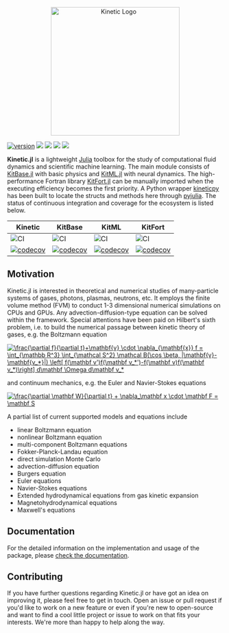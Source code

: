 <div align="center"> <img
  src="https://i.postimg.cc/ncXfgjXd/dancing-circles.gif"
  alt="Kinetic Logo" width="300"></img>
</div>
<!--
# Kinetic.jl
<img src="https://i.postimg.cc/ncXfgjXd/dancing-circles.gif" width="300"/>
-->

[![version](https://juliahub.com/docs/Kinetic/version.svg)](https://juliahub.com/ui/Packages/Kinetic/wrVmu)
![](https://travis-ci.com/vavrines/Kinetic.jl.svg?branch=master)
[![](https://img.shields.io/badge/docs-stable-green.svg)](https://xiaotianbai.com/Kinetic.jl/stable/)
[![](https://img.shields.io/badge/docs-dev-green.svg)](https://xiaotianbai.com/Kinetic.jl/dev/)
![](https://zenodo.org/badge/243490351.svg)

**Kinetic.jl** is a lightweight [Julia](https://julialang.org) toolbox for the study of computational fluid dynamics and scientific machine learning. The main module consists of [KitBase.jl](https://github.com/vavrines/KitBase.jl) with basic physics and [KitML.jl](https://github.com/vavrines/KitML.jl) with neural dynamics. The high-performance Fortran library [KitFort.jl](https://github.com/vavrines/KitFort.jl) can be manually imported when the executing efficiency becomes the first priority. A Python wrapper [kineticpy](https://github.com/vavrines/kineticpy) has been built to locate the structs and methods here through [pyjulia](https://github.com/JuliaPy/pyjulia). The status of continuous integration and coverage for the ecosystem is listed below.

| Kinetic | KitBase | KitML | KitFort |
| ----------   | --------- | ---------------- | ------ |
| ![CI](https://github.com/vavrines/Kinetic.jl/workflows/CI/badge.svg) | ![CI](https://github.com/vavrines/KitBase.jl/workflows/CI/badge.svg) | ![CI](https://github.com/vavrines/KitML.jl/workflows/CI/badge.svg) | ![CI](https://github.com/vavrines/KitFort.jl/workflows/CI/badge.svg) |
| [![codecov](https://img.shields.io/codecov/c/github/vavrines/Kinetic.jl.svg)](https://codecov.io/gh/vavrines/Kinetic.jl) | [![codecov](https://img.shields.io/codecov/c/github/vavrines/KitBase.jl.svg)](https://codecov.io/gh/vavrines/KitBase.jl) | [![codecov](https://img.shields.io/codecov/c/github/vavrines/KitML.jl.svg)](https://codecov.io/gh/vavrines/KitML.jl) | [![codecov](https://img.shields.io/codecov/c/github/vavrines/KitFort.jl.svg)](https://codecov.io/gh/vavrines/KitFort.jl) |

## Motivation

Kinetic.jl is interested in theoretical and numerical studies of many-particle systems of gases, photons, plasmas, neutrons, etc.
It employs the finite volume method (FVM) to conduct 1-3 dimensional numerical simulations on CPUs and GPUs.
Any advection-diffusion-type equation can be solved within the framework.
Special attentions have been paid on Hilbert's sixth problem, i.e. to build the numerical passage between kinetic theory of gases, e.g. the Boltzmann equation

<a href="https://www.codecogs.com/eqnedit.php?latex=\frac{\partial&space;f}{\partial&space;t}&plus;\mathbf{v}&space;\cdot&space;\nabla_{\mathbf{x}}&space;f&space;=&space;\int_{\mathbb&space;R^3}&space;\int_{\mathcal&space;S^2}&space;\mathcal&space;B(\cos&space;\beta,&space;|\mathbf{v}-\mathbf{v_*}|)&space;\left[&space;f(\mathbf&space;v')f(\mathbf&space;v_*')-f(\mathbf&space;v)f(\mathbf&space;v_*)\right]&space;d\mathbf&space;\Omega&space;d\mathbf&space;v_*" target="_blank"><img src="https://latex.codecogs.com/svg.latex?\frac{\partial&space;f}{\partial&space;t}&plus;\mathbf{v}&space;\cdot&space;\nabla_{\mathbf{x}}&space;f&space;=&space;\int_{\mathbb&space;R^3}&space;\int_{\mathcal&space;S^2}&space;\mathcal&space;B(\cos&space;\beta,&space;|\mathbf{v}-\mathbf{v_*}|)&space;\left[&space;f(\mathbf&space;v')f(\mathbf&space;v_*')-f(\mathbf&space;v)f(\mathbf&space;v_*)\right]&space;d\mathbf&space;\Omega&space;d\mathbf&space;v_*" title="\frac{\partial f}{\partial t}+\mathbf{v} \cdot \nabla_{\mathbf{x}} f = \int_{\mathbb R^3} \int_{\mathcal S^2} \mathcal B(\cos \beta, |\mathbf{v}-\mathbf{v_*}|) \left[ f(\mathbf v')f(\mathbf v_*')-f(\mathbf v)f(\mathbf v_*)\right] d\mathbf \Omega d\mathbf v_*" /></a>

and continuum mechanics, e.g. the Euler and Navier-Stokes equations

<a href="https://www.codecogs.com/eqnedit.php?latex=\frac{\partial&space;\mathbf&space;W}{\partial&space;t}&space;&plus;&space;\nabla_\mathbf&space;x&space;\cdot&space;\mathbf&space;F&space;=&space;\mathbf&space;S" target="_blank"><img src="https://latex.codecogs.com/svg.latex?\frac{\partial&space;\mathbf&space;W}{\partial&space;t}&space;&plus;&space;\nabla_\mathbf&space;x&space;\cdot&space;\mathbf&space;F&space;=&space;\mathbf&space;S" title="\frac{\partial \mathbf W}{\partial t} + \nabla_\mathbf x \cdot \mathbf F = \mathbf S" /></a>

A partial list of current supported models and equations include
- linear Boltzmann equation
- nonlinear Boltzmann equation
- multi-component Boltzmann equations
- Fokker-Planck-Landau equation
- direct simulation Monte Carlo
- advection-diffusion equation
- Burgers equation
- Euler equations
- Navier-Stokes equations
- Extended hydrodynamical equations from gas kinetic expansion
- Magnetohydrodynamical equations
- Maxwell's equations

## Documentation

For the detailed information on the implementation and usage of the package, please
[check the documentation](https://xiaotianbai.com/Kinetic.jl/dev/).

## Contributing

If you have further questions regarding Kinetic.jl or have got an idea on improving it, please feel free to get in touch. Open an issue or pull request if you'd like to work on a new feature or even if you're new to open-source and want to find a cool little project or issue to work on that fits your interests. We're more than happy to help along the way.
